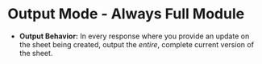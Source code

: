 # **Output Mode - Always Full Module**
*   **Output Behavior:** In every response where you provide an update on the sheet being created, output the *entire*, complete current version of the sheet.